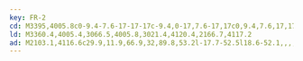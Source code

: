 ```yaml
---
key: FR-2
cd: M3395,4005.8c0-9.4-7.6-17-17-17c-9.4,0-17,7.6-17,17c0,9.4,7.6,17,17,17l0,0,,,,C3387.4,4022.8,3395,4015.2,3395,4005.8z
ld: M3360.4,4005.4,3066.5,4005.8,3021.4,4120.4,2166.7,4117.2
ad: M2103.1,4116.6c29.9,11.9,66.9,32,89.8,53.2l-17.7-52.5l18.6-52.1,,,,,C2170.5,4085.9,2133.1,4105.3,2103.1,4116.6z
---
```


